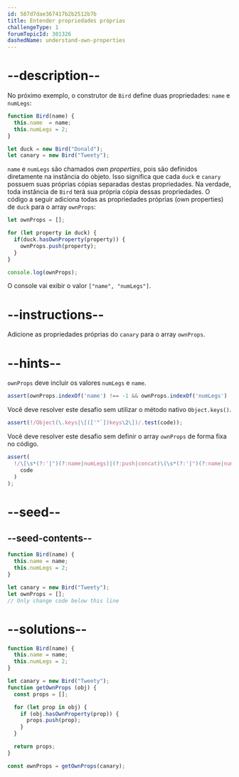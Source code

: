```yaml
---
id: 587d7dae367417b2b2512b7b
title: Entender propriedades próprias
challengeType: 1
forumTopicId: 301326
dashedName: understand-own-properties
---
```


# --description--

No próximo exemplo, o construtor de `Bird` define duas propriedades: `name` e `numLegs`:

```js
function Bird(name) {
  this.name  = name;
  this.numLegs = 2;
}

let duck = new Bird("Donald");
let canary = new Bird("Tweety");
```

`name` e `numLegs` são chamados <dfn>own properties</dfn>, pois são definidos diretamente na instância do objeto. Isso significa que cada `duck` e `canary` possuem suas próprias cópias separadas destas propriedades. Na verdade, toda instância de `Bird` terá sua própria cópia dessas propriedades. O código a seguir adiciona todas as propriedades próprias (own properties) de `duck` para o array `ownProps`:

```js
let ownProps = [];

for (let property in duck) {
  if(duck.hasOwnProperty(property)) {
    ownProps.push(property);
  }
}

console.log(ownProps);
```

O console vai exibir o valor `["name", "numLegs"]`.

# --instructions--

Adicione as propriedades próprias do `canary` para o array `ownProps`.

# --hints--

`ownProps` deve incluir os valores `numLegs` e `name`.

```js
assert(ownProps.indexOf('name') !== -1 && ownProps.indexOf('numLegs') !== -1);
```

Você deve resolver este desafio sem utilizar o método nativo `Object.keys()`.

```js
assert(!/Object(\.keys|\[(['"`])keys\2\])/.test(code));
```

Você deve resolver este desafio sem definir o array `ownProps` de forma fixa no código.

```js
assert(
  !/\[\s*(?:'|")(?:name|numLegs)|(?:push|concat)\(\s*(?:'|")(?:name|numLegs)/.test(
    code
  )
);
```

# --seed--

## --seed-contents--

```js
function Bird(name) {
  this.name = name;
  this.numLegs = 2;
}

let canary = new Bird("Tweety");
let ownProps = [];
// Only change code below this line
```

# --solutions--

```js
function Bird(name) {
  this.name = name;
  this.numLegs = 2;
}

let canary = new Bird("Tweety");
function getOwnProps (obj) {
  const props = [];

  for (let prop in obj) {
    if (obj.hasOwnProperty(prop)) {
      props.push(prop);
    }
  }

  return props;
}

const ownProps = getOwnProps(canary);
```
